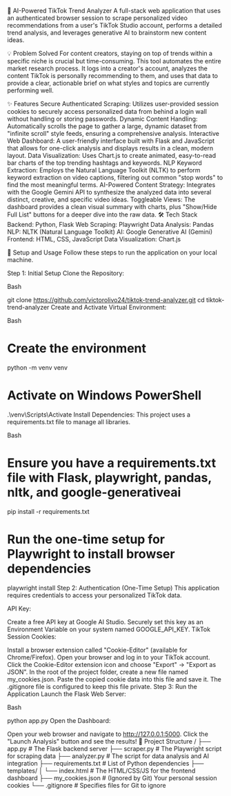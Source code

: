 🤖 AI-Powered TikTok Trend Analyzer
A full-stack web application that uses an authenticated browser session to scrape personalized video recommendations from a user's TikTok Studio account, performs a detailed trend analysis, and leverages generative AI to brainstorm new content ideas.

💡 Problem Solved
For content creators, staying on top of trends within a specific niche is crucial but time-consuming. This tool automates the entire market research process. It logs into a creator's account, analyzes the content TikTok is personally recommending to them, and uses that data to provide a clear, actionable brief on what styles and topics are currently performing well.

✨ Features
Secure Authenticated Scraping: Utilizes user-provided session cookies to securely access personalized data from behind a login wall without handling or storing passwords.
Dynamic Content Handling: Automatically scrolls the page to gather a large, dynamic dataset from "infinite scroll" style feeds, ensuring a comprehensive analysis.
Interactive Web Dashboard: A user-friendly interface built with Flask and JavaScript that allows for one-click analysis and displays results in a clean, modern layout.
Data Visualization: Uses Chart.js to create animated, easy-to-read bar charts of the top trending hashtags and keywords.
NLP Keyword Extraction: Employs the Natural Language Toolkit (NLTK) to perform keyword extraction on video captions, filtering out common "stop words" to find the most meaningful terms.
AI-Powered Content Strategy: Integrates with the Google Gemini API to synthesize the analyzed data into several distinct, creative, and specific video ideas.
Toggleable Views: The dashboard provides a clean visual summary with charts, plus "Show/Hide Full List" buttons for a deeper dive into the raw data.
🛠️ Tech Stack
Backend: Python, Flask
Web Scraping: Playwright
Data Analysis: Pandas
NLP: NLTK (Natural Language Toolkit)
AI: Google Generative AI (Gemini)
Frontend: HTML, CSS, JavaScript
Data Visualization: Chart.js

🚀 Setup and Usage
Follow these steps to run the application on your local machine.

Step 1: Initial Setup
Clone the Repository:

Bash

git clone https://github.com/victorolivo24/tiktok-trend-analyzer.git
cd tiktok-trend-analyzer
Create and Activate Virtual Environment:

Bash

# Create the environment
python -m venv venv

# Activate on Windows PowerShell
.\venv\Scripts\Activate
Install Dependencies:
This project uses a requirements.txt file to manage all libraries.

Bash

# Ensure you have a requirements.txt file with Flask, playwright, pandas, nltk, and google-generativeai
pip install -r requirements.txt

# Run the one-time setup for Playwright to install browser dependencies
playwright install
Step 2: Authentication (One-Time Setup)
This application requires credentials to access your personalized TikTok data.

API Key:

Create a free API key at Google AI Studio.
Securely set this key as an Environment Variable on your system named GOOGLE_API_KEY.
TikTok Session Cookies:

Install a browser extension called "Cookie-Editor" (available for Chrome/Firefox).
Open your browser and log in to your TikTok account.
Click the Cookie-Editor extension icon and choose "Export" -> "Export as JSON".
In the root of the project folder, create a new file named my_cookies.json.
Paste the copied cookie data into this file and save it. The .gitignore file is configured to keep this file private.
Step 3: Run the Application
Launch the Flask Web Server:

Bash

python app.py
Open the Dashboard:

Open your web browser and navigate to http://127.0.0.1:5000.
Click the "Launch Analysis" button and see the results!
📂 Project Structure
/
├── app.py              # The Flask backend server
├── scraper.py          # The Playwright script for scraping data
├── analyzer.py         # The script for data analysis and AI integration
├── requirements.txt    # List of Python dependencies
├── templates/
│   └── index.html      # The HTML/CSS/JS for the frontend dashboard
├── my_cookies.json     # (Ignored by Git) Your personal session cookies
└── .gitignore          # Specifies files for Git to ignore
